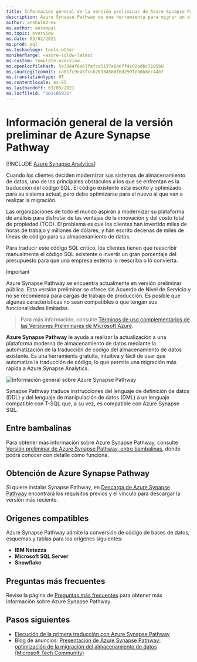 ```yaml
---
title: Información general de la versión preliminar de Azure Synapse Pathway
description: Azure Synapse Pathway es una herramienta para migrar un almacenamiento de datos a Azure Synapse Analytics.
author: anshul82-ms
ms.author: anrampal
ms.topic: overview
ms.date: 03/02/2021
ms.prod: sql
ms.technology: tools-other
monikerRange: =azure-sqldw-latest
ms.custom: template-overview
ms.openlocfilehash: 5e3844f6e63fafca5137a646ff4c02edbc7105b8
ms.sourcegitcommit: ca81fc9e45fccb26934580f6d299feb0b8ec44b7
ms.translationtype: HT
ms.contentlocale: es-ES
ms.lasthandoff: 03/05/2021
ms.locfileid: "102185931"
---
```

# <a name="azure-synapse-pathway-preview-overview"></a>Información general de la versión preliminar de Azure Synapse Pathway
[!INCLUDE [Azure Synapse Analytics](../../includes/applies-to-version/asa.md)]

Cuando los clientes deciden modernizar sus sistemas de almacenamiento de datos, uno de los principales obstáculos a los que se enfrentan es la traducción del código SQL. El código existente está escrito y optimizado para su sistema actual, pero debe optimizarse para el nuevo al que van a realizar la migración.

Las organizaciones de todo el mundo aspiran a modernizar su plataforma de análisis para disfrutar de las ventajas de la innovación y del costo total de propiedad (TCO). El problema es que los clientes han invertido miles de horas de trabajo y millones de dólares, y han escrito decenas de miles de líneas de código para su almacenamiento de datos.
 
Para traducir este código SQL crítico, los clientes tienen que reescribir manualmente el código SQL existente o invertir un gran porcentaje del presupuesto para que una empresa externa lo reescriba o lo convierta.

> [!IMPORTANT]
> Azure Synapse Pathway se encuentra actualmente en versión preliminar pública.
> Esta versión preliminar se ofrece sin Acuerdo de Nivel de Servicio y no se recomienda para cargas de trabajo de producción. Es posible que algunas características no sean compatibles o que tengan sus funcionalidades limitadas.
 
> Para más información, consulte [Términos de uso complementarios de las Versiones Preliminares de Microsoft Azure](https://azure.microsoft.com/support/legal/preview-supplemental-terms/). 

**Azure Synapse Pathway** le ayuda a realizar la actualización a una plataforma moderna de almacenamiento de datos mediante la automatización de la traducción de código del almacenamiento de datos existente. Es una herramienta gratuita, intuitiva y fácil de usar que automatiza la traducción de código, lo que permite una migración más rápida a Azure Synapse Analytics.

 ![Información general sobre Azure Synapse Pathway](./media/azure-synapse-pathway-overview/pathway-overview.png) 

Synapse Pathway traduce instrucciones del lenguaje de definición de datos (DDL) y del lenguaje de manipulación de datos (DML) a un lenguaje compatible con T-SQL que, a su vez, es compatible con Azure Synapse SQL.

## <a name="behind-the-scenes"></a>Entre bambalinas

Para obtener más información sobre Azure Synapse Pathway, consulte [Versión preliminar de Azure Synapse Pathway, entre bambalinas](synapse-pathway-behind-the-scenes.md), donde podrá conocer con detalle cómo funciona.

## <a name="get-azure-synapse-pathway"></a>Obtención de Azure Synapse Pathway

Si quiere instalar Synapse Pathway, en [Descarga de Azure Synapse Pathway](synapse-pathway-download.md) encontrará los requisitos previos y el vínculo para descargar la versión más reciente.

## <a name="supported-sources"></a>Orígenes compatibles

Azure Synapse Pathway admite la conversión de código de bases de datos, esquemas y tablas para los orígenes siguientes:
- **IBM Netezza**
- **Microsoft SQL Server**
- **Snowflake**

## <a name="frequently-asked-questions"></a>Preguntas más frecuentes

Revise la página de [Preguntas más frecuentes](pathway-faq.md) para obtener más información sobre Azure Synapse Pathway.

## <a name="next-steps"></a>Pasos siguientes

- [Ejecución de la primera traducción con Azure Synapse Pathway](synapse-pathway-assessment.md)
- Blog de anuncios: [Presentación de Azure Synapse Pathway: optimización de la migración del almacenamiento de datos (Microsoft Tech Community)](https://techcommunity.microsoft.com/t5/azure-synapse-analytics/announcing-azure-synapse-pathway-turbocharge-your-data-warehouse/ba-p/2176630)